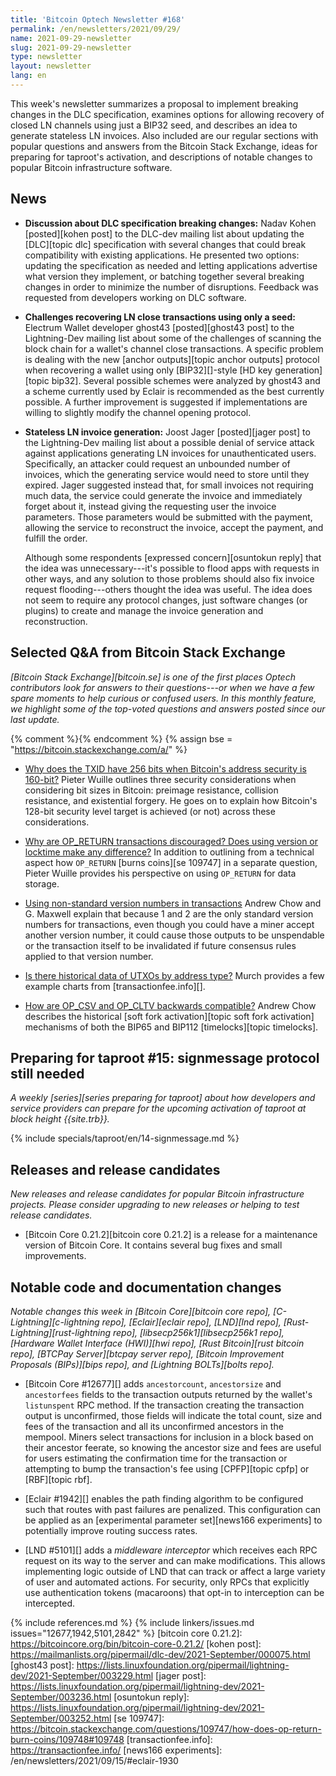 ```yaml
---
title: 'Bitcoin Optech Newsletter #168'
permalink: /en/newsletters/2021/09/29/
name: 2021-09-29-newsletter
slug: 2021-09-29-newsletter
type: newsletter
layout: newsletter
lang: en
---
```

This week's newsletter summarizes a proposal to implement breaking
changes in the DLC specification, examines options for allowing recovery
of closed LN channels using just a BIP32 seed, and describes an idea to
generate stateless LN invoices.  Also included are our regular sections
with popular questions and answers from the Bitcoin Stack Exchange,
ideas for preparing for taproot's activation, and descriptions of
notable changes to popular Bitcoin infrastructure software.

## News

- **Discussion about DLC specification breaking changes:** Nadav Kohen
  [posted][kohen post] to the DLC-dev mailing list about updating the
  [DLC][topic dlc] specification with several changes that could break
  compatibility with existing applications.  He presented two options:
  updating the specification as needed and letting applications
  advertise what version they implement, or batching together several
  breaking changes in order to minimize the number of disruptions.
  Feedback was requested from developers working on DLC software.

<!-- confirmed on IRC that "ghost43" (all lowercase) is how they'd like to be attributed -->

- **Challenges recovering LN close transactions using only a seed:**
  Electrum Wallet developer ghost43 [posted][ghost43 post] to the
  Lightning-Dev mailing list about some of the challenges of scanning
  the block chain for a wallet's channel close transactions.  A specific
  problem is dealing with the new [anchor outputs][topic anchor outputs]
  protocol when recovering a wallet using only [BIP32][]-style [HD key
  generation][topic bip32].  Several possible schemes were analyzed by
  ghost43 and a scheme currently used by Eclair is recommended as the
  best currently possible.  A further improvement is suggested if
  implementations are willing to slightly modify the channel opening
  protocol.

- **Stateless LN invoice generation:** Joost Jager [posted][jager post]
  to the Lightning-Dev mailing list about a possible denial of service
  attack against applications generating LN invoices for unauthenticated
  users.  Specifically, an attacker could request an unbounded number of
  invoices, which the generating service would need to store until they
  expired.  Jager suggested instead that, for small invoices not
  requiring much data, the service could generate the invoice and
  immediately forget about it, instead giving the requesting user the
  invoice parameters.  Those parameters would be submitted with the
  payment, allowing the service to reconstruct the invoice, accept the
  payment, and fulfill the order.

    Although some respondents [expressed concern][osuntokun reply] that
    the idea was unnecessary---it's possible to flood apps with requests
    in other ways, and any solution to those problems should also fix
    invoice request flooding---others thought the idea was useful.  The
    idea does not seem to require any protocol changes, just software
    changes (or plugins) to create and manage the invoice generation and
    reconstruction.

## Selected Q&A from Bitcoin Stack Exchange

*[Bitcoin Stack Exchange][bitcoin.se] is one of the first places Optech
contributors look for answers to their questions---or when we have a
few spare moments to help curious or confused users.  In
this monthly feature, we highlight some of the top-voted questions and
answers posted since our last update.*

{% comment %}<!-- https://bitcoin.stackexchange.com/search?tab=votes&q=created%3a1m..%20is%3aanswer -->{% endcomment %}
{% assign bse = "https://bitcoin.stackexchange.com/a/" %}

- [Why does the TXID have 256 bits when Bitcoin's address security is 160-bit?]({{bse}}109652)
  Pieter Wuille outlines three security considerations when considering bit
  sizes in Bitcoin: preimage resistance, collision resistance, and existential
  forgery. He goes on to explain how Bitcoin's 128-bit security level target is
  achieved (or not) across these considerations.

- [Why are OP_RETURN transactions discouraged? Does using version or locktime make any difference?]({{bse}}108389)
  In addition to outlining from a technical aspect how `OP_RETURN` [burns
  coins][se 109747] in a separate question, Pieter Wuille provides his
  perspective on using `OP_RETURN` for data storage.

- [Using non-standard version numbers in transactions]({{bse}}108248)
  Andrew Chow and G. Maxwell explain that because 1 and 2 are the only standard
  version numbers for transactions, even though you could have a miner accept
  another version number, it could cause those outputs to be unspendable or the
  transaction itself to be invalidated if future consensus rules applied to that
  version number.

- [Is there historical data of UTXOs by address type?]({{bse}}109776)
  Murch provides a few example charts from [transactionfee.info][].

- [How are OP_CSV and OP_CLTV backwards compatible?]({{bse}}109834)
  Andrew Chow describes the historical [soft fork activation][topic soft fork
  activation] mechanisms of both the BIP65 and BIP112 [timelocks][topic timelocks].

## Preparing for taproot #15: signmessage protocol still needed

*A weekly [series][series preparing for taproot] about how developers
and service providers can prepare for the upcoming activation of taproot
at block height {{site.trb}}.*

{% include specials/taproot/en/14-signmessage.md %}

## Releases and release candidates

*New releases and release candidates for popular Bitcoin infrastructure
projects.  Please consider upgrading to new releases or helping to test
release candidates.*

- [Bitcoin Core 0.21.2][bitcoin core 0.21.2] is a release
  for a maintenance version of Bitcoin Core.  It contains several bug
  fixes and small improvements.

## Notable code and documentation changes

*Notable changes this week in [Bitcoin Core][bitcoin core repo],
[C-Lightning][c-lightning repo], [Eclair][eclair repo], [LND][lnd repo],
[Rust-Lightning][rust-lightning repo], [libsecp256k1][libsecp256k1
repo], [Hardware Wallet Interface (HWI)][hwi repo],
[Rust Bitcoin][rust bitcoin repo], [BTCPay Server][btcpay server repo],
[Bitcoin Improvement Proposals (BIPs)][bips repo], and [Lightning
BOLTs][bolts repo].*

- [Bitcoin Core #12677][] adds `ancestorcount`, `ancestorsize` and
  `ancestorfees` fields to the transaction outputs returned by the wallet's
  `listunspent` RPC method. If the transaction creating the transaction output is
  unconfirmed, those fields will indicate the total count, size and fees
  of the transaction and all its unconfirmed ancestors in the mempool.
  Miners select transactions for inclusion in a block based on their ancestor
  feerate, so knowing the ancestor size and fees are useful for users estimating
  the confirmation time for the transaction or attempting to bump the transaction's
  fee using [CPFP][topic cpfp] or [RBF][topic rbf].

- [Eclair #1942][] enables the path finding algorithm to be configured such that
  routes with past failures are penalized. This configuration can be applied as
  an [experimental parameter set][news166 experiments] to potentially improve
  routing success rates.

- [LND #5101][] adds a *middleware interceptor* which receives each RPC
  request on its way to the server and can make modifications.  This
  allows implementing logic outside of LND that can track or affect a
  large variety of user and automated actions.  For security, only RPCs
  that explicitly use authentication tokens (macaroons) that opt-in to
  interception can be intercepted.

{% include references.md %}
{% include linkers/issues.md issues="12677,1942,5101,2842" %}
[bitcoin core 0.21.2]: https://bitcoincore.org/bin/bitcoin-core-0.21.2/
[kohen post]: https://mailmanlists.org/pipermail/dlc-dev/2021-September/000075.html
[ghost43 post]: https://lists.linuxfoundation.org/pipermail/lightning-dev/2021-September/003229.html
[jager post]: https://lists.linuxfoundation.org/pipermail/lightning-dev/2021-September/003236.html
[osuntokun reply]: https://lists.linuxfoundation.org/pipermail/lightning-dev/2021-September/003252.html
[se 109747]: https://bitcoin.stackexchange.com/questions/109747/how-does-op-return-burn-coins/109748#109748
[transactionfee.info]: https://transactionfee.info/
[news166 experiments]: /en/newsletters/2021/09/15/#eclair-1930
